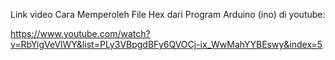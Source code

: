 Link video Cara Memperoleh File Hex dari Program Arduino (ino) di youtube:

https://www.youtube.com/watch?v=RbYigVeVlWY&list=PLy3VBpgdBFy6QVOCj-ix_WwMahYYBEswy&index=5
